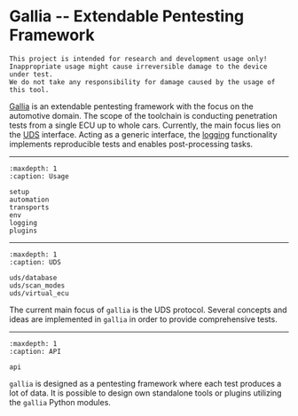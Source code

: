 <!--
SPDX-FileCopyrightText: AISEC Pentesting Team

SPDX-License-Identifier: CC0-1.0
-->

# Gallia -- Extendable Pentesting Framework

```{warning}
This project is intended for research and development usage only!
Inappropriate usage might cause irreversible damage to the device under test.
We do not take any responsibility for damage caused by the usage of this tool.
```

[Gallia](https://github.com/Fraunhofer-AISEC/gallia) is an extendable pentesting framework with the focus on the automotive domain.
The scope of the toolchain is conducting penetration tests from a single ECU up to whole cars.
Currently, the main focus lies on the [UDS](https://www.iso.org/standard/72439.html) interface.
Acting as a generic interface, the [logging](https://fraunhofer-aisec.github.io/gallia/logging.html) functionality implements reproducible tests and enables post-processing tasks.

----

```{toctree}
:maxdepth: 1
:caption: Usage

setup
automation
transports
env
logging
plugins
```

----

```{toctree}
:maxdepth: 1
:caption: UDS

uds/database
uds/scan_modes
uds/virtual_ecu
```

The current main focus of `gallia` is the UDS protocol.
Several concepts and ideas are implemented in `gallia` in order to provide comprehensive tests.

----

```{toctree}
:maxdepth: 1
:caption: API

api
```

`gallia` is designed as a pentesting framework where each test produces a lot of data.
It is possible to design own standalone tools or plugins utilizing the `gallia` Python modules.

